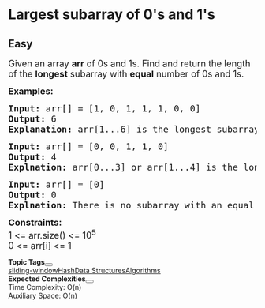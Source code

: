# Largest subarray of 0's and 1's
## Easy
<div class="problems_problem_content__Xm_eO"><p><span style="font-size: 18px;">Given an array <strong>arr</strong> of 0s and 1s. Find and return the length of the <strong>longest</strong> subarray with <strong>equal</strong> number of 0s and 1s.</span></p>
<p><span style="font-size: 18px;"><strong>Examples:</strong></span></p>
<pre><span style="font-size: 18px;"><strong>Input: </strong>arr[] = [1, 0, 1, 1, 1, 0, 0]
<strong>Output: </strong>6<strong>
Explanation: </strong>arr[1...6] is the longest subarray with three 0s and three 1s.</span></pre>
<pre><span style="font-size: 18px;"><strong>Input: </strong>arr[] = [0, 0, 1, 1, 0]
<strong>Output: </strong>4<br><strong>Explnation: </strong>arr[0...3] or arr[1...4] is the longest subarray with two 0s and two 1s.</span></pre>
<pre><span style="font-size: 18px;"><strong>Input: </strong>arr[] = [0]
<strong>Output: </strong>0<br><strong>Explnation: </strong>There is no subarray with an equal number of 0s and 1s.</span></pre>
<p><span style="font-size: 18px;"><strong>Constraints:</strong><br>1 &lt;= arr.size() &lt;= 10<sup>5</sup><br>0 &lt;= arr[i] &lt;= 1</span></p></div>

<div class="problems_accordion_tags__JJ2DX problems_active_tags__3RExF "><div class="active title problems_active_tag_title__cgl9e"><div class="problems_tag_container__kWANg"><strong>Topic Tags</strong><button class="ui mini circular icon button problems_tag_dropdown__x6C2I"><i aria-hidden="true" class="dropdown icon"></i></button></div></div><div class="ui divider g-m-0"></div><div class="content active"><div class="ui labels"><a href="/explore?category[]=sliding-window" target="_blank" class="ui label problems_tag_label__A4Ism">sliding-window</a><a href="/explore?category[]=Hash" target="_blank" class="ui label problems_tag_label__A4Ism">Hash</a><a href="/explore?category[]=Data Structures" target="_blank" class="ui label problems_tag_label__A4Ism">Data Structures</a><a href="/explore?category[]=Algorithms" target="_blank" class="ui label problems_tag_label__A4Ism">Algorithms</a></div></div></div>

<div class="problems_accordion_tags__JJ2DX problems_active_tags__3RExF "><div class="active title problems_active_tag_title__cgl9e"><div class="problems_tag_container__kWANg"><strong>Expected Complexities</strong><button class="ui mini circular icon button problems_tag_dropdown__x6C2I"><i aria-hidden="true" class="dropdown icon"></i></button></div></div><div class="ui divider g-m-0"></div><div class="content active"><div class="ui labels"><div target="_blank" class="ui label">Time Complexity: O(n)</div><div target="_blank" class="ui label">Auxiliary Space: O(n)</div></div></div></div>